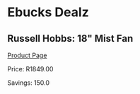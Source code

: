 
# Ebucks Dealz
## Russell Hobbs: 18" Mist Fan
[Product Page](https://www.ebucks.com/web/shop/productSelected.do?prodId=1155234792&catId=704982758)

Price: R1849.00

Savings: 150.0


	
